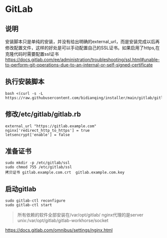 # GitLab

## 说明
安装脚本只是单纯的安装，并没有给出明确的external_url，而是安装完成以后再修改配置文件，这样的好处是可以手动配置自己的SSL证书。如果启用了https,在克隆代码时需要配置ssl证书  https://docs.gitlab.com/ee/administration/troubleshooting/ssl.html#unable-to-perform-git-operations-due-to-an-internal-or-self-signed-certificate

## 执行安装脚本
```
bash <(curl -s -L https://raw.githubusercontent.com/bidianqing/installer/main/gitlab/gitlab.sh)
```

## 修改/etc/gitlab/gitlab.rb
```
external_url "https://gitlab.example.com"
nginx['redirect_http_to_https'] = true
letsencrypt['enable'] = false
```

## 准备证书
```
sudo mkdir -p /etc/gitlab/ssl
sudo chmod 755 /etc/gitlab/ssl
拷贝证书 gitlab.example.com.crt  gitlab.example.com.key
```

## 启动gitlab
```
sudo gitlab-ctl reconfigure
sudo gitlab-ctl start
```

> 所有依赖的软件全部安装在/var/opt/gitlab/  nginx代理的是server unix:/var/opt/gitlab/gitlab-workhorse/socket

https://docs.gitlab.com/omnibus/settings/nginx.html
